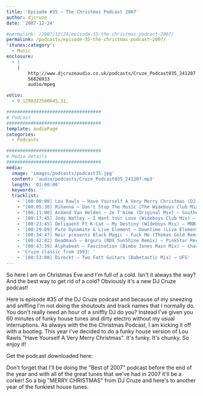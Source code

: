 ```yaml
---
title: 'Episode #35 – The Christmas Podcast 2007'
author: djcruze
date: '2007-12-24'

#permalink: /2007/12/24/episode-35-the-christmas-podcast-2007/
permalink: /podcasts/episode-35-the-christmas-podcast-2007/
'itunes:category':
  - Music
enclosure:
  - |
    |
        http://www.djcruzeaudio.co.uk/podcasts/Cruze_Podcast035_241207.mp3
        56826933
        audio/mpeg

votio:
  - 9.1290322580645,31,

###################################
# Podcast
###################################
template: audioPage
categories:
  - Podcasts

###################################
# Media details
###################################
media:
  image: 'images/podcasts/podcast35.jpg'
  content: 'audio/podcasts/Cruze_Podcast035_241207.mp3'
  length: '01:00:00'
  keywords: ''
  tracklist:
    - '[00:00:00] Lou Rawls – Have Yourself A Very Merry Christmas (DJ Cruze Funkfinders Remix) – White'
    - "[00:05:30] Rihanna – Don't Stop The Music (The Wideboys Club Mix) – Def Jam"
    - "[00:11:00] Armand Van Helden – Je T'Aime (Original Mix) – Southern Fried Recordings"
    - '[00:17:45] Jody Watley – I Want Your Love (Wideboys Club Mix) – Gusto'
    - '[00:23:45] Deliquent Ft K-Cat – My Destiny (Wideboys Mix) – MNB'
    - '[00:29:09] Pure Dynamite & Live Element – Downtime (Live Element Twilo Mix) – Gossip Records'
    - '[00:34:47] Noir presents Black Magic – Fuck Me (Thomas Gold Remix) – Just For Fun Recordings'
    - '[00:42:02] Deadmau5 – Arguru (RDX 5un5hine Remix) – PinkStar Records'
    - '[00:47:39] Alphabeat – Fascination (Bimbo Jones Main Mix) – Charisma'
    - 'Cruze classic from 1993: '
    - '[00:53:00] Direckt – Two Fatt Guitars (Babetastic Mix) – UFG'
---
```


So here I am on Christmas Eve and I'm full of a cold. Isn't it always the way? And the best way to get rid of a cold? Obviously it's a new DJ Cruze podcast!

Here is episode #35 of the DJ Cruze podcast and because of my sneezing and sniffing I'm not doing the shoutouts and track names that I normally do. You don't really need an hour of a sniffly DJ do you? Instead I've given you 60 minutes of funky house tunes and dirty electro without my usual interruptions. As always with the the Christmas Podcast, I am kicking it off with a bootleg. This year I've decided to do a funky house version of Lou Rawls "Have Yourself A Very Merry Christmas". It's funky. It's chunky. So enjoy it!

Get the podcast downloaded here:

Don't forget that I'll be doing the "Best of 2007" podcast before the end of the year and with all of the great tunes that we've had in 2007 it'll be a corker! So a big "MERRY CHRISTMAS" from DJ Cruze and here's to another year of the funkiest house tunes.
